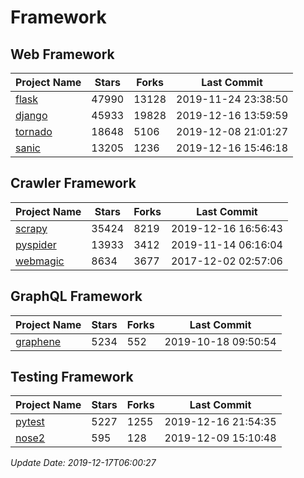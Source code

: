 # Framework

## Web Framework

| Project Name | Stars | Forks | Last Commit |
| ------------ | ----- | ----- | ----------- |
| [flask](https://github.com/pallets/flask) | 47990 | 13128 | 2019-11-24 23:38:50 |
| [django](https://github.com/django/django) | 45933 | 19828 | 2019-12-16 13:59:59 |
| [tornado](https://github.com/tornadoweb/tornado) | 18648 | 5106 | 2019-12-08 21:01:27 |
| [sanic](https://github.com/huge-success/sanic) | 13205 | 1236 | 2019-12-16 15:46:18 |

## Crawler Framework

| Project Name | Stars | Forks | Last Commit |
| ------------ | ----- | ----- | ----------- |
| [scrapy](https://github.com/scrapy/scrapy) | 35424 | 8219 | 2019-12-16 16:56:43 |
| [pyspider](https://github.com/binux/pyspider) | 13933 | 3412 | 2019-11-14 06:16:04 |
| [webmagic](https://github.com/code4craft/webmagic) | 8634 | 3677 | 2017-12-02 02:57:06 |

## GraphQL Framework

| Project Name | Stars | Forks | Last Commit |
| ------------ | ----- | ----- | ----------- |
| [graphene](https://github.com/graphql-python/graphene) | 5234 | 552 | 2019-10-18 09:50:54 |

## Testing Framework

| Project Name | Stars | Forks | Last Commit |
| ------------ | ----- | ----- | ----------- |
| [pytest](https://github.com/pytest-dev/pytest) | 5227 | 1255 | 2019-12-16 21:54:35 |
| [nose2](https://github.com/nose-devs/nose2) | 595 | 128 | 2019-12-09 15:10:48 |

*Update Date: 2019-12-17T06:00:27*